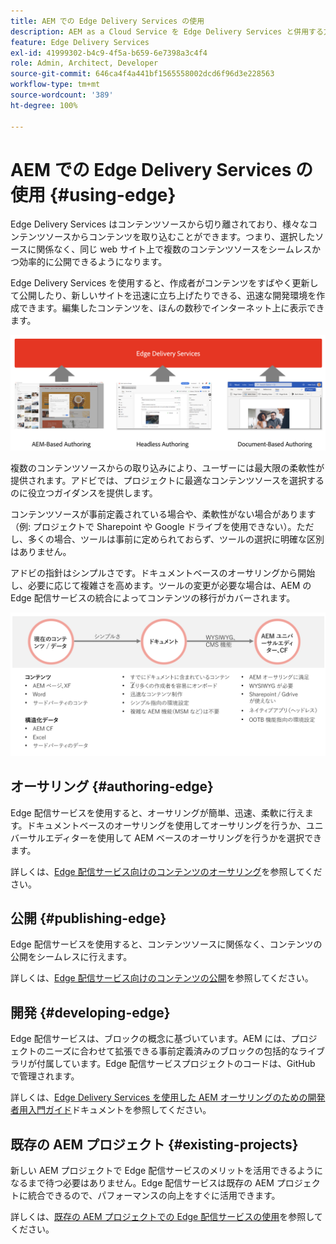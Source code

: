 ```yaml
---
title: AEM での Edge Delivery Services の使用
description: AEM as a Cloud Service を Edge Delivery Services と併用する方法について説明します。
feature: Edge Delivery Services
exl-id: 41999302-b4c9-4f5a-b659-6e7398a3c4f4
role: Admin, Architect, Developer
source-git-commit: 646ca4f4a441bf1565558002dcd6f96d3e228563
workflow-type: tm+mt
source-wordcount: '389'
ht-degree: 100%

---
```



# AEM での Edge Delivery Services の使用 {#using-edge}

Edge Delivery Services はコンテンツソースから切り離されており、様々なコンテンツソースからコンテンツを取り込むことができます。つまり、選択したソースに関係なく、同じ web サイト上で複数のコンテンツソースをシームレスかつ効率的に公開できるようになります。

Edge Delivery Services を使用すると、作成者がコンテンツをすばやく更新して公開したり、新しいサイトを迅速に立ち上げたりできる、迅速な開発環境を作成できます。編集したコンテンツを、ほんの数秒でインターネット上に表示できます。

![Edge 配信のコンテンツソース](assets/content-sources.png)

複数のコンテンツソースからの取り込みにより、ユーザーには最大限の柔軟性が提供されます。アドビでは、プロジェクトに最適なコンテンツソースを選択するのに役立つガイダンスを提供します。

コンテンツソースが事前定義されている場合や、柔軟性がない場合があります（例: プロジェクトで Sharepoint や Google ドライブを使用できない）。ただし、多くの場合、ツールは事前に定められておらず、ツールの選択に明確な区別はありません。

アドビの指針はシンプルさです。ドキュメントベースのオーサリングから開始し、必要に応じて複雑さを高めます。ツールの変更が必要な場合は、AEM の Edge 配信サービスの統合によってコンテンツの移行がカバーされます。

![コンテンツソースの柔軟性](assets/content-source-flexiblity.png)

## オーサリング {#authoring-edge}

Edge 配信サービスを使用すると、オーサリングが簡単、迅速、柔軟に行えます。ドキュメントベースのオーサリングを使用してオーサリングを行うか、ユニバーサルエディターを使用して AEM ベースのオーサリングを行うかを選択できます。

詳しくは、[Edge 配信サービス向けのコンテンツのオーサリング](/help/edge/aem-authoring/authoring.md)を参照してください。

## 公開 {#publishing-edge}

Edge 配信サービスを使用すると、コンテンツソースに関係なく、コンテンツの公開をシームレスに行えます。

詳しくは、[Edge 配信サービス向けのコンテンツの公開](/help/edge/aem-authoring/publishing.md)を参照してください。

## 開発 {#developing-edge}

Edge 配信サービスは、ブロックの概念に基づいています。AEM には、プロジェクトのニーズに合わせて拡張できる事前定義済みのブロックの包括的なライブラリが付属しています。Edge 配信サービスプロジェクトのコードは、GitHub で管理されます。

詳しくは、[Edge Delivery Services を使用した AEM オーサリングのための開発者用入門ガイド](/help/edge/aem-authoring/edge-dev-getting-started.md)ドキュメントを参照してください。

## 既存の AEM プロジェクト {#existing-projects}

新しい AEM プロジェクトで Edge 配信サービスのメリットを活用できるようになるまで待つ必要はありません。Edge 配信サービスは既存の AEM プロジェクトに統合できるので、パフォーマンスの向上をすぐに活用できます。

詳しくは、[既存の AEM プロジェクトでの Edge 配信サービスの使用](/help/edge/aem-authoring/existing-projects.md)を参照してください。
